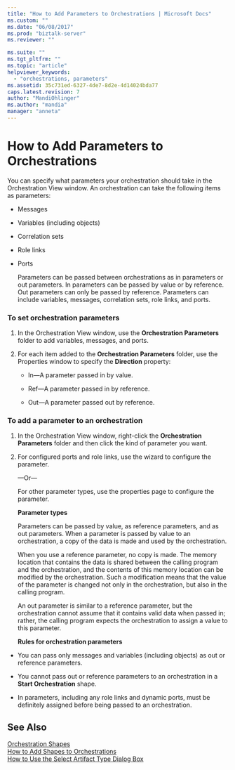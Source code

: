 ```yaml
---
title: "How to Add Parameters to Orchestrations | Microsoft Docs"
ms.custom: ""
ms.date: "06/08/2017"
ms.prod: "biztalk-server"
ms.reviewer: ""

ms.suite: ""
ms.tgt_pltfrm: ""
ms.topic: "article"
helpviewer_keywords: 
  - "orchestrations, parameters"
ms.assetid: 35c731ed-6327-4de7-8d2e-4d14024bda77
caps.latest.revision: 7
author: "MandiOhlinger"
ms.author: "mandia"
manager: "anneta"
---
```

# How to Add Parameters to Orchestrations
You can specify what parameters your orchestration should take in the Orchestration View window. An orchestration can take the following items as parameters:  
  
- Messages  
  
- Variables (including objects)  
  
- Correlation sets  
  
- Role links  
  
- Ports  
  
  Parameters can be passed between orchestrations as in parameters or out parameters. In parameters can be passed by value or by reference. Out parameters can only be passed by reference. Parameters can include variables, messages, correlation sets, role links, and ports.  
  
### To set orchestration parameters  
  
1.  In the Orchestration View window, use the **Orchestration Parameters** folder to add variables, messages, and ports.  
  
2.  For each item added to the **Orchestration Parameters** folder, use the Properties window to specify the **Direction** property:  
  
    -   In—A parameter passed in by value.  
  
    -   Ref—A parameter passed in by reference.  
  
    -   Out—A parameter passed out by reference.  
  
### To add a parameter to an orchestration  
  
1. In the Orchestration View window, right-click the **Orchestration Parameters** folder and then click the kind of parameter you want.  
  
2. For configured ports and role links, use the wizard to configure the parameter.  
  
    —Or—  
  
    For other parameter types, use the properties page to configure the parameter.  
  
   **Parameter types**  
  
   Parameters can be passed by value, as reference parameters, and as out parameters. When a parameter is passed by value to an orchestration, a copy of the data is made and used by the orchestration.  
  
   When you use a reference parameter, no copy is made. The memory location that contains the data is shared between the calling program and the orchestration, and the contents of this memory location can be modified by the orchestration. Such a modification means that the value of the parameter is changed not only in the orchestration, but also in the calling program.  
  
   An out parameter is similar to a reference parameter, but the orchestration cannot assume that it contains valid data when passed in; rather, the calling program expects the orchestration to assign a value to this parameter.  
  
   **Rules for orchestration parameters**  
  
-   You can pass only messages and variables (including objects) as out or reference parameters.  
  
-   You cannot pass out or reference parameters to an orchestration in a **Start Orchestration** shape.  
  
-   In parameters, including any role links and dynamic ports, must be definitely assigned before being passed to an orchestration.  
  
## See Also  
 [Orchestration Shapes](../core/orchestration-shapes.md)   
 [How to Add Shapes to Orchestrations](../core/how-to-add-shapes-to-orchestrations.md)   
 [How to Use the Select Artifact Type Dialog Box](../core/how-to-use-the-select-artifact-type-dialog-box.md)
